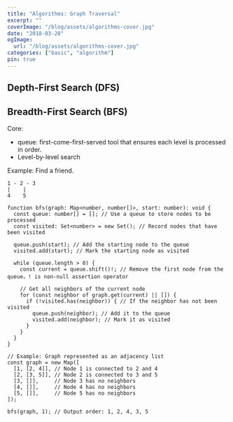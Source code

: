 ```yaml
---
title: "Algorithms: Graph Traversal"
excerpt: ""
coverImage: "/blog/assets/algorithms-cover.jpg"
date: "2018-03-20"
ogImage:
  url: "/blog/assets/algorithms-cover.jpg"
categories: ["basic", "algorithm"]
pin: true
---
```


## Depth-First Search (DFS)

## Breadth-First Search (BFS)

Core:

- queue: first-come-first-served tool that ensures each level is processed in order.
- Level-by-level search

Example: Find a friend.

```
1 - 2 - 3
|    |
4    5

function bfs(graph: Map<number, number[]>, start: number): void {
  const queue: number[] = []; // Use a queue to store nodes to be processed
  const visited: Set<number> = new Set(); // Record nodes that have been visited

  queue.push(start); // Add the starting node to the queue
  visited.add(start); // Mark the starting node as visited

  while (queue.length > 0) {
    const current = queue.shift()!; // Remove the first node from the queue，! is non-null assertion operator

    // Get all neighbors of the current node
    for (const neighbor of graph.get(current) || []) {
      if (!visited.has(neighbor)) { // If the neighbor has not been visited
        queue.push(neighbor); // Add it to the queue
        visited.add(neighbor); // Mark it as visited
      }
    }
  }
}

// Example: Graph represented as an adjacency list
const graph = new Map([
  [1, [2, 4]], // Node 1 is connected to 2 and 4
  [2, [3, 5]], // Node 2 is connected to 3 and 5
  [3, []],     // Node 3 has no neighbors
  [4, []],     // Node 4 has no neighbors
  [5, []],     // Node 5 has no neighbors
]);

bfs(graph, 1); // Output order: 1, 2, 4, 3, 5


```
